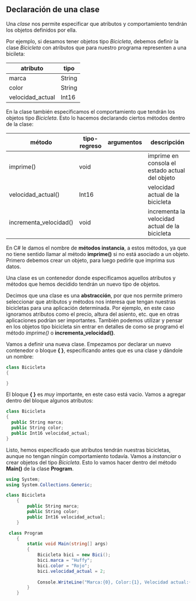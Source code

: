 
## Declaración de una clase

Una *clase* nos permite especificar que atributos y comportamiento tendrán los
objetos definidos por ella.

Por ejemplo, si desamos tener objetos tipo *Bicicleta*, debemos definir la 
clase *Bicicleta* con atributos que para nuestro programa representen a una
bicileta:

| atributo             | tipo           |
| ---------------------|----------------|
| marca                | String         |
| color                | String         |
| velocidad_actual     | Int16          |

En la clase también especificamos el comportamiento que tendrán los objetos 
tipo *Bicicleta*. Esto lo hacemos declarando ciertos métodos dentro de la
clase: 

| método                    | tipo-regreso   | argumentos     | descripción                                     |  
| --------------------------|----------------|----------------|-------------------------------------------------|
| imprime()                 | void           |                | imprime en consola el estado actual del objeto  |
| velocidad_actual()        | Int16          |                | velocidad actual de la bicicleta                |
| incrementa_velocidad()    | void           |                | incrementa la velocidad actual de la bicicleta  |


En C# le damos el nombre de **métodos instancia**, a estos métodos, ya que no
tiene sentido llamar al método **imprime()** si no está asociado a un objeto.
Primero debemos crear un objeto, para luego pedirle que imprima sus datos. 

Una clase es un contenedor donde especificamos aquellos atributos y métodos 
que hemos decidido tendrán un nuevo tipo de objetos. 

Decimos que una clase es una **abstracción**, por que nos permite primero   
seleccionar que atributos y métodos nos interesa que tengan nuestras bicicletas 
para una aplicación determinada. Por ejemplo, en este caso ignoramos
atributos como el precio, altura del asiento, etc. que en otras aplicaciones
podrían ser importantes. También podemos utilizar y pensar en los objetos tipo 
bicicleta sin entrar en detalles de como se programó el método *imprime()* o
**incrementa_velocidad()**.

Vamos a definir una nueva clase. Empezamos por declarar un nuevo contenedor 
o bloque **{ }**, especificando antes que es una clase y dándole un nombre:

```csharp
class Bicicleta
{

} 
```

El bloque **{ }** es *muy* importante, en este caso está vacio. Vamos a 
agregar dentro del bloque algunos atributos:

```csharp
class Bicicleta
{
  public String marca;
  public String color;
  public Int16 velocidad_actual;  
} 
```

Listo, hemos especificado que atributos tendrán nuestras bicicletas, aunque
no tengan ningún comportamiento todavía. Vamos a *instanciar* o crear objetos
del tipo *Bicicleta*. Esto lo vamos hacer dentro del método **Main()** de la clase
**Program**.


```csharp
using System;
using System.Collections.Generic;

class Bicicleta
    {
        public String marca;
        public String color;
        public Int16 velocidad_actual;  
    } 

 class Program
    {
        static void Main(string[] args)
        {
            Bicicleta bici = new Bici();        
            bici.marca = "Huffy";
            bici.color = "Rojo";
            bici.velocidad_actual = 2;
            
            Console.WriteLine("Marca:{0}, Color:{1}, Velocidad actual:{2}",bici.marca, bici.color, bici.velocidad_actual );
        }
    }

```






